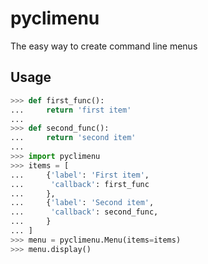 # pyclimenu
The easy way to create command line menus


## Usage
```python
>>> def first_func():
...     return 'first item'
... 
>>> def second_func():
...     return 'second item'
...
>>> import pyclimenu
>>> items = [
...     {'label': 'First item',
...      'callback': first_func
...     },
...     {'label': 'Second item',
...      'callback': second_func,
...     }
... ]
>>> menu = pyclimenu.Menu(items=items)
>>> menu.display()
```
